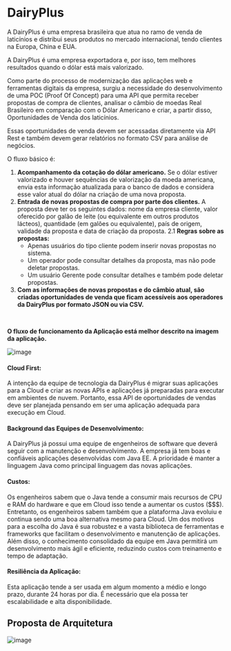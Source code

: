 # DairyPlus
A DairyPlus é uma empresa brasileira que atua no ramo de venda de laticínios e distribui seus produtos no mercado internacional, tendo clientes na Europa, China e EUA.

A DairyPlus é uma empresa exportadora e, por isso, tem melhores resultados quando o dólar está mais valorizado.

Como parte do processo de modernização das aplicações web e ferramentas digitais da empresa, surgiu a necessidade do desenvolvimento de uma POC (Proof Of Concept) para uma API que permita receber propostas de compra de clientes, analisar o câmbio de moedas Real Brasileiro em comparação com o Dólar Americano e criar, a partir disso, Oportunidades de Venda dos laticínios.

Essas oportunidades de venda devem ser acessadas diretamente via API Rest e também devem gerar relatórios no formato CSV para análise de negócios.

O fluxo básico é:

1. **Acompanhamento da cotação do dólar americano.** Se o dólar estiver valorizado e houver sequências de valorização da moeda americana, envia esta informação atualizada para o banco de dados e considera esse valor atual do dólar na criação de uma nova proposta.
2. **Entrada de novas propostas de compra por parte dos clientes.** A proposta deve ter os seguintes dados: nome da empresa cliente, valor oferecido por galão de leite (ou equivalente em outros produtos lácteos), quantidade (em galões ou equivalente), país de origem, validade da proposta e data de criação da proposta.
   2\.1 **Regras sobre as propostas:**
   - Apenas usuários do tipo cliente podem inserir novas propostas no sistema.
   - Um operador pode consultar detalhes da proposta, mas não pode deletar propostas.
   - Um usuário Gerente pode consultar detalhes e também pode deletar propostas.
3. **Com as informações de novas propostas e do câmbio atual, são criadas oportunidades de venda que ficam acessíveis aos operadores da DairyPlus por formato JSON ou via CSV.**

‌

**O fluxo de funcionamento da Aplicação está melhor descrito na imagem da aplicação.**

![image](https://github.com/zedaoxd/DairyPlus/assets/55067151/ae457908-f238-41e7-9b89-e05c85adf603)

#### Cloud First:

A intenção da equipe de tecnologia da DairyPlus é migrar suas aplicações para a Cloud e criar as novas APIs e aplicações já preparadas para executar em ambientes de nuvem. Portanto, essa API de oportunidades de vendas deve ser planejada pensando em ser uma aplicação adequada para execução em Cloud.

#### Background das Equipes de Desenvolvimento:

A DairyPlus já possui uma equipe de engenheiros de software que deverá seguir com a manutenção e desenvolvimento. A empresa já tem boas e confiáveis aplicações desenvolvidas com Java EE. A prioridade é manter a linguagem Java como principal linguagem das novas aplicações.

#### Custos:

Os engenheiros sabem que o Java tende a consumir mais recursos de CPU e RAM do hardware e que em Cloud isso tende a aumentar os custos ($$$). Entretanto, os engenheiros sabem também que a plataforma Java evoluiu e continua sendo uma boa alternativa mesmo para Cloud. Um dos motivos para a escolha do Java é sua robustez e a vasta biblioteca de ferramentas e frameworks que facilitam o desenvolvimento e manutenção de aplicações. Além disso, o conhecimento consolidado da equipe em Java permitirá um desenvolvimento mais ágil e eficiente, reduzindo custos com treinamento e tempo de adaptação.

#### Resiliência da Aplicação:

Esta aplicação tende a ser usada em algum momento a médio e longo prazo, durante 24 horas por dia. É necessário que ela possa ter escalabilidade e alta disponibilidade.

## Proposta de Arquitetura
![image](https://github.com/zedaoxd/DairyPlus/assets/55067151/84dc00b2-5d4a-4b6b-b1c5-1daeddfe2708)
